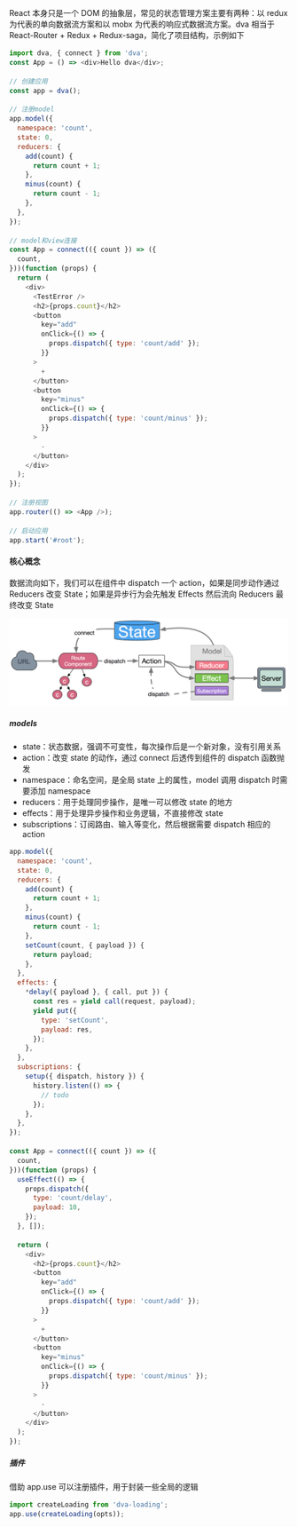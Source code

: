 React 本身只是一个 DOM 的抽象层，常见的状态管理方案主要有两种：以 redux 为代表的单向数据流方案和以 mobx 为代表的响应式数据流方案。dva 相当于 React-Router + Redux + Redux-saga，简化了项目结构，示例如下

```js
import dva, { connect } from 'dva';
const App = () => <div>Hello dva</div>;

// 创建应用
const app = dva();

// 注册model
app.model({
  namespace: 'count',
  state: 0,
  reducers: {
    add(count) {
      return count + 1;
    },
    minus(count) {
      return count - 1;
    },
  },
});

// model和view连接
const App = connect(({ count }) => ({
  count,
}))(function (props) {
  return (
    <div>
      <TestError />
      <h2>{props.count}</h2>
      <button
        key="add"
        onClick={() => {
          props.dispatch({ type: 'count/add' });
        }}
      >
        +
      </button>
      <button
        key="minus"
        onClick={() => {
          props.dispatch({ type: 'count/minus' });
        }}
      >
        -
      </button>
    </div>
  );
});

// 注册视图
app.router(() => <App />);

// 启动应用
app.start('#root');
```

#### 核心概念

数据流向如下，我们可以在组件中 dispatch 一个 action，如果是同步动作通过 Reducers 改变 State；如果是异步行为会先触发 Effects 然后流向 Reducers 最终改变 State

![](../../../assets/dva.png)

##### models

- state：状态数据，强调不可变性，每次操作后是一个新对象，没有引用关系
- action：改变 state 的动作，通过 connect 后透传到组件的 dispatch 函数抛发
- namespace：命名空间，是全局 state 上的属性，model 调用 dispatch 时需要添加 namespace
- reducers：用于处理同步操作，是唯一可以修改 state 的地方
- effects：用于处理异步操作和业务逻辑，不直接修改 state
- subscriptions：订阅路由、输入等变化，然后根据需要 dispatch 相应的 action

```js
app.model({
  namespace: 'count',
  state: 0,
  reducers: {
    add(count) {
      return count + 1;
    },
    minus(count) {
      return count - 1;
    },
    setCount(count, { payload }) {
      return payload;
    },
  },
  effects: {
    *delay({ payload }, { call, put }) {
      const res = yield call(request, payload);
      yield put({
        type: 'setCount',
        payload: res,
      });
    },
  },
  subscriptions: {
    setup({ dispatch, history }) {
      history.listen(() => {
        // todo
      });
    },
  },
});

const App = connect(({ count }) => ({
  count,
}))(function (props) {
  useEffect(() => {
    props.dispatch({
      type: 'count/delay',
      payload: 10,
    });
  }, []);

  return (
    <div>
      <h2>{props.count}</h2>
      <button
        key="add"
        onClick={() => {
          props.dispatch({ type: 'count/add' });
        }}
      >
        +
      </button>
      <button
        key="minus"
        onClick={() => {
          props.dispatch({ type: 'count/minus' });
        }}
      >
        -
      </button>
    </div>
  );
});
```

##### 插件

借助 app.use 可以注册插件，用于封装一些全局的逻辑

```js
import createLoading from 'dva-loading';
app.use(createLoading(opts));
```
